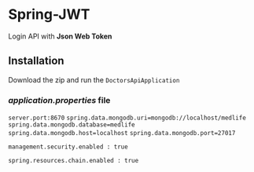 # Spring-JWT

Login API with **Json Web Token**

## Installation

Download the zip and run the `DoctorsApiApplication`

### _application.properties_ file

`server.port:8670`
`spring.data.mongodb.uri=mongodb://localhost/medlife`
`spring.data.mongodb.database=medlife`
`spring.data.mongodb.host=localhost`
`spring.data.mongodb.port=27017`

`management.security.enabled : true`

`spring.resources.chain.enabled : true`

